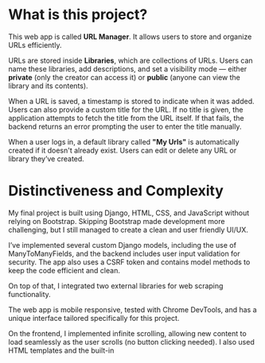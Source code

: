 # What is this project?

This web app is called **URL Manager**. It allows users to store and organize URLs efficiently.

URLs are stored inside **Libraries**, which are collections of URLs. Users can name these libraries, add descriptions, and set a visibility mode — either **private** (only the creator can access it) or **public** (anyone can view the library and its contents).

When a URL is saved, a timestamp is stored to indicate when it was added. Users can also provide a custom title for the URL. If no title is given, the application attempts to fetch the title from the URL itself. If that fails, the backend returns an error prompting the user to enter the title manually.

When a user logs in, a default library called **"My Urls"** is automatically created if it doesn't already exist. Users can edit or delete any URL or library they’ve created.

# Distinctiveness and Complexity

My final project is built using Django, HTML, CSS, and JavaScript without relying on Bootstrap. Skipping Bootstrap made development more challenging, but I still managed to create a clean and user friendly UI/UX.

I’ve implemented several custom Django models, including the use of ManyToManyFields, and the backend includes user input validation for security. The app also uses a CSRF token and contains model methods to keep the code efficient and clean.

On top of that, I integrated two external libraries for web scraping functionality.

The web app is mobile responsive, tested with Chrome DevTools, and has a unique interface tailored specifically for this project.

On the frontend, I implemented infinite scrolling, allowing new content to load seamlessly as the user scrolls (no button clicking needed). I also used HTML templates and the built-in <dialog> element, which are relatively modern features in HTML and JavaScript.

This project also has a status bar that appears when there's a onging http reqeust to the backend.

---

# Pages

This project includes 3 main pages:

- **Libraries Page**  
  Shows all the libraries a user has created. If the logged-in user is viewing their own profile, it includes options to create a new library and displays both public and private libraries. For other users, only the public libraries are visible.

- **Library Page**  
  Displays all URLs within a specific library. If the user is the owner, they are given options to edit or delete URLs or the entire library.

- **Public Libraries Page**  
  Lists all publicly available libraries across the platform.

---

# What’s contained in each file I created

## `URL_Manager/`
Main project folder.

- **`urls.py`** – Declares all application routes and links them to view functions.

- **`views.py`** file contains about 12 functions. This file containes most of the project backend code. This contains 3 functions top of the page for authentication as usual. And the index function serves public libraries page if the user is not authanticated. Else it servers My URLs libraries page of the user. getTitle function take a url and return it's title. These are several functions in this file and there are more functions in this file.

- **`models.py`** file contains 4 models. And the User model is a Abstract User class in Django. Profile model stores user data i have implemented for this project. And other two models which are URL and Library as name suggest those modeles are used to store url data and library data.
---

## `URL_Manager/templates/`
Contains HTML templates used by Django.

- **`layout.html`** – The base layout used by all pages (includes navbar and structure).

### `URL_Manager/templates/libraries/`

- **`libraries.html`** – Template for the Libraries page.
- **`library.html`** – Template for individual Library pages.
- **`publicLibraries.html`** – Template for the Public Libraries page.

### `URL_Manager/templates/authentication/`

- **`login.html`** – Login page template.
- **`signin.html`** – Sign-up page template.

---

## `URL_Manager/static/`
Contains all static assets: CSS and JavaScript.

### `URL_Manager/static/scripts/`

- **`script.js`** – Shared JavaScript used across all pages. And this file contains CSRF token handeling logic, custom scorlled event in body-container class. And status bar functionalities.


### `URL_Manager/static/scripts/libraries/`

- **`library.js`** – JavaScript for the Library page (e.g., URL actions).
- **`libraries.js`** – JavaScript for the Libraries and Public Libraries pages.

Both files above are responsible for rendering and making requests to the backend. And both files implement infinite scrolling to the page.

### `URL_Manager/static/styles/`

- **`style.css`** – Global styles and application theme. Also includes utility classes for layout and design.
- **`statusLine.css`** – Styles for the bottom status bar that displays during network requests.
- **`nav.css`** – Styles for the navigation bar.

### `URL_Manager/static/styles/libraries/`

- **`library.css`** – Styles specific to the Library page.
- **`libraries.css`** – Styles for the Libraries and Public Libraries pages.

### `URL_Manager/static/styles/authentication/`

- **`style.css`** – Styling for the login and signup pages.

# How to run this application

If your a Unix(mac and linux) user use python3 instead of py.
Before running the scripts below make sure you have installed necessary python packages.

`py manage.py makemigrations URL_Manager`\
`py manage.py makemigrations`\
`py manage.py migrate`\
`py manage.py runserver`

In case any error occurred try deleting db.sqllite3, migrations folders and cache folders and run scripts above.
